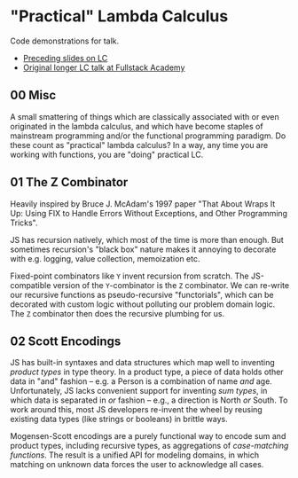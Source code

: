 # "Practical" Lambda Calculus

Code demonstrations for talk.

- [Preceding slides on LC](https://speakerdeck.com/glebec/lambda-calc-talk-smartly-dot-io-version)
- [Original longer LC talk at Fullstack Academy](https://github.com/glebec/lambda-talk)

## 00 Misc

A small smattering of things which are classically associated with or even originated in the lambda calculus, and which have become staples of mainstream programming and/or the functional programming paradigm. Do these count as "practical" lambda calculus? In a way, any time you are working with functions, you are "doing" practical LC.

## 01 The Z Combinator

Heavily inspired by Bruce J. McAdam's 1997 paper "That About Wraps It Up: Using FIX to Handle Errors Without Exceptions, and Other Programming Tricks".

JS has recursion natively, which most of the time is more than enough. But sometimes recursion's "black box" nature makes it annoying to decorate with e.g. logging, value collection, memoization etc.

Fixed-point combinators like `Y` invent recursion from scratch. The JS-compatible version of the `Y`-combinator is the `Z` combinator. We can re-write our recursive functions as pseudo-recursive "functorials", which can be decorated with custom logic without polluting our problem domain logic. The `Z` combinator then does the recursive plumbing for us.

## 02 Scott Encodings

JS has built-in syntaxes and data structures which map well to inventing _product types_ in type theory. In a product type, a piece of data holds other data in "and" fashion – e.g. a Person is a combination of name _and_ age. Unfortunately, JS lacks convenient support for inventing _sum types_, in which data is separated in _or_ fashion – e.g., a direction is North _or_ South. To work around this, most JS developers re-invent the wheel by reusing existing data types (like strings or booleans) in brittle ways.

Mogensen-Scott encodings are a purely functional way to encode sum and product types, including recursive types, as aggregations of _case-matching functions_. The result is a unified API for modeling domains, in which matching on unknown data forces the user to acknowledge all cases.
